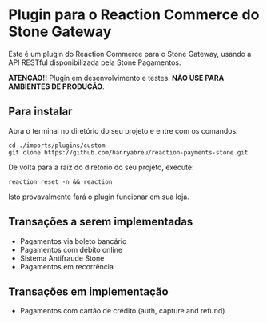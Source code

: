 # Plugin para o Reaction Commerce do Stone Gateway

Este é um plugin do Reaction Commerce para o Stone Gateway, usando a API RESTful disponibilizada pela Stone Pagamentos.

**ATENÇÃO!!**
Plugin em desenvolvimento e testes. **NÃO USE PARA AMBIENTES DE PRODUÇÃO**.

## Para instalar
Abra o terminal no diretório do seu projeto e entre com os comandos:

    cd ./imports/plugins/custom
    git clone https://github.com/hanryabreu/reaction-payments-stone.git

De volta para a raíz do diretório do seu projeto, execute:

    reaction reset -n && reaction
    
Isto provavalmente fará o plugin funcionar em sua loja.

## Transações a serem implementadas
- Pagamentos via boleto bancário
- Pagamentos com débito online
- Sistema Antifraude Stone
- Pagamentos em recorrência

## Transações em implementação
- Pagamentos com cartão de crédito (auth, capture and refund)
